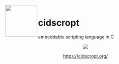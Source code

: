 <img align="left" width="100" height="100" src="https://cidscropt.org/cs.jpg">
<h1>cidscropt</h1>

embeddable scripting language in C
<p align="center">
  <img src="https://cidscropt.org/preview.jpg">
</p>
<p align="center">
<a href="https://cidscropt.org/">https://cidscropt.org/</a>
</p>
